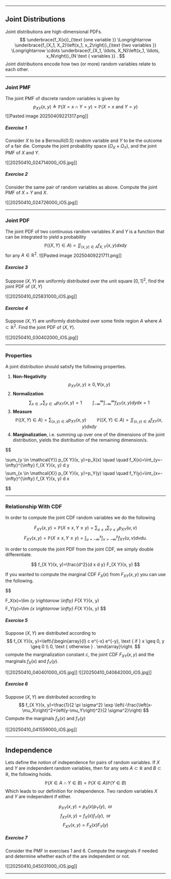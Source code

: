 ___
## Joint Distributions
Joint distributions are high-dimensional PDFs.
$$
\underbrace{f_X(x)}_{\text {one variable }} \Longrightarrow \underbrace{f_{X_1, X_2}\left(x_1, x_2\right)}_{\text {two variables }} \Longrightarrow \cdots \underbrace{f_{X_1, \ldots, X_N}\left(x_1, \ldots, x_N\right)}_{N \text { variables }} .
$$
Joint distributions encode how two (or more) random variables relate to each other. 
___
### Joint PMF
The joint PMF of discrete random variables is given by
$$
p_{X Y}(x, y) \triangleq \mathbb{P}(X=x \cap Y=y)=\mathbb{P}(X=x \text { and } Y=y)
$$
![[Pasted image 20250409221317.png]]

##### Exercise 1
Consider $X$ to be a Bernoulli(0.5) random variable and $Y$ to be the outcome of a fair die. Compute the joint probability space $(\Omega _X \times \Omega _Y)$, and the joint PMF of $X$ and $Y$.

![[20250410_024714000_iOS.jpg]]

##### Exercise 2
Consider the same pair of random variables as above. Compute the joint PMF of $X + Y$ and $X$.

![[20250410_024726000_iOS.jpg]]

___
### Joint PDF
The joint PDF of two continuous random variables $X$ and $Y$ is a function that can be integrated to yield a probability
$$
\mathbb{P}((X, Y) \in A)=\iint_{(x, y) \in A} f_{X, Y}(x, y) d x d y
$$
for any $A \in \mathbb{R}^2$.
![[Pasted image 20250409221711.png]]

##### Exercise 3
Suppose $(X, Y)$ are uniformly distributed over the unit square $[0,1]^2$, find the joint PDF of $(X,Y)$

![[20250410_025831000_iOS.jpg]]

##### Exercise 4
Suppose $(X, Y)$ are uniformly distributed over some finite region $A$ where $A \subset \mathbb{R}^2$. Find the joint PDF of $(X, Y)$.

![[20250410_030402000_iOS.jpg]]

___
### Properties
A joint distribution should satisfy the following properties.

1. **Non-Negativity** 
$$p_{XY}(x,y) \geq 0, \forall (x,y)$$
2. **Normalization** 
$$
\sum_{x \in \mathcal{X}} \sum_{y \in \mathcal{Y}} p_{X Y}(x, y)=1 \quad \quad \int_{-\infty}^{\infty} \int_{-\infty}^{\infty} f_{X Y}(x, y) d y d x=1
$$
3. **Measure** 
$$
\mathbb{P}((X, Y) \in A)=\sum_{(x, y) \in A} p_{X Y}(x, y) \quad \quad \mathbb{P}((X, Y) \in A)=\iint_{(x, y) \in A} f_{X Y}(x, y) d x d y
$$
4. **Marginalization**, i.e. summing up over one of the dimensions of the joint distribution, yields the distribution of the remaining dimension/s.

$$

\sum_{y \in \mathcal{Y}} p_{X Y}(x, y)=p_X(x) \quad \quad f_X(x)=\int_{y=-\infty}^{\infty} f_{X Y}(x, y) d y
$$
$$
\sum_{x \in \mathcal{X}} p_{X Y}(x, y)=p_Y(y) \quad \quad f_Y(y)=\int_{x=-\infty}^{\infty} f_{X Y}(x, y) d x

$$
___
### Relationship With CDF
In order to compute the joint CDF random variables we do the following

$$
F_{X Y}(x, y)=\mathbb{P}(X \leq x, Y \leq y)=\sum_{u \leq x} \sum_{v \leq y} p_{X Y}(u, v)
$$
$$
F_{X Y}(x, y)=\mathbb{P}(X \leq x, Y \leq y)=\int_{u=-\infty}^x \int_{v=-\infty}^y f_{X Y}(u, v) d v d u .
$$

In order to compute the joint PDF from the joint CDF, we simply double differentiate.

$$
f_{X Y}(x, y)=\frac{d^2}{d x d y} F_{X Y}(x, y)
$$

If you wanted to compute the marginal CDF $F_X(x)$ from $F_{XY}(x,y)$ you can use the following.

$$

F_X(x)=\lim _{y \rightarrow \infty} F_{X Y}(x, y)
$$
$$
F_Y(y)=\lim _{x \rightarrow \infty} F_{X Y}(x, y)
$$

##### Exercise 5
Suppose $(X, Y)$ are distributed according to
$$
f_{X Y}(x, y)=\left\{\begin{array}{l}
c e^{-x} e^{-y}, \text { if } x \geq 0, y \geq 0 \\
0, \text { otherwise } .
\end{array}\right.
$$
compute the marginalization constant $c$, the joint CDF $F_{XY}(x,y)$ and the marginals $f_X(x)$ and $f_Y(y)$.

![[20250410_040401000_iOS.jpg]]
![[20250410_040642000_iOS.jpg]]

##### Exercise 6
Suppose $(X, Y)$ are distributed according to
$$
f_{X Y}(x, y)=\frac{1}{2 \pi \sigma^2} \exp \left(-\frac{\left(x-\mu_X\right)^2+\left(y-\mu_Y\right)^2}{2 \sigma^2}\right)
$$
Compute the marginals $f_X(x)$ and $f_Y(y)$

![[20250410_041559000_iOS.jpg]]

___
## Independence
Lets define the notion of independence for pairs of random variables. If $X$ and $Y$ are independent random variables, then for any sets $A \subset \mathbb{R}$ and $B \subset \mathbb{R}$, the following holds.
$$
\mathbb{P}(X \in A \cap Y \in B)=\mathbb{P}(X \in A) \mathbb{P}(Y \in B)
$$
Which leads to our definition for independence. Two random variables $X$ and $Y$ are independent if either.

$$
p_{X Y}(x, y)=p_X(x) p_Y(y), \text { or } 
$$
$$
f_{X Y}(x, y)=f_X(x) f_Y(y), \text { or } 
$$
$$
F_{X Y}(x, y)=F_X(x) F_Y(y)
$$
##### Exercise 7
Consider the PMF in exercises 1 and 6. Compute the marginals if needed and determine whether each of the are independent or not.

![[20250410_045031000_iOS.jpg]]

___

